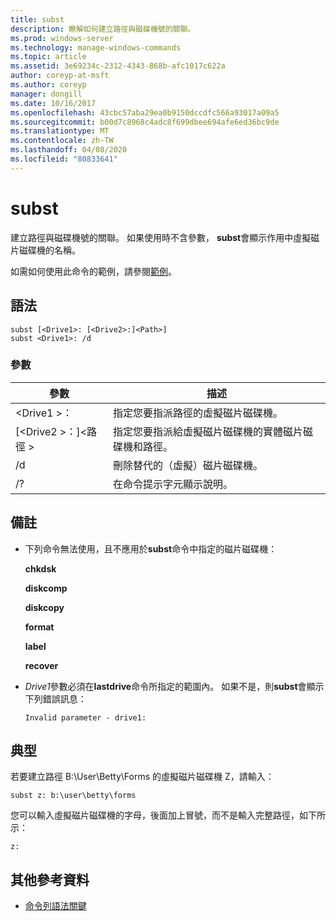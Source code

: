 ```yaml
---
title: subst
description: 瞭解如何建立路徑與磁碟機號的關聯。
ms.prod: windows-server
ms.technology: manage-windows-commands
ms.topic: article
ms.assetid: 3e69234c-2312-4343-868b-afc1017c622a
author: coreyp-at-msft
ms.author: coreyp
manager: dongill
ms.date: 10/16/2017
ms.openlocfilehash: 43cbc57aba29ea0b9150dccdfc566a93017a09a5
ms.sourcegitcommit: b00d7c8968c4adc8f699dbee694afe6ed36bc9de
ms.translationtype: MT
ms.contentlocale: zh-TW
ms.lasthandoff: 04/08/2020
ms.locfileid: "80833641"
---
```

# <a name="subst"></a>subst



建立路徑與磁碟機號的關聯。 如果使用時不含參數， **subst**會顯示作用中虛擬磁片磁碟機的名稱。

如需如何使用此命令的範例，請參閱[範例](#BKMK_examples)。

## <a name="syntax"></a>語法

```
subst [<Drive1>: [<Drive2>:]<Path>] 
subst <Drive1>: /d
```

### <a name="parameters"></a>參數

|參數|描述|
|---------|-----------|
|\<Drive1 >：|指定您要指派路徑的虛擬磁片磁碟機。|
|[\<Drive2 >：]\<路徑 >|指定您要指派給虛擬磁片磁碟機的實體磁片磁碟機和路徑。|
|/d|刪除替代的（虛擬）磁片磁碟機。|
|/?|在命令提示字元顯示說明。|

## <a name="remarks"></a>備註

-   下列命令無法使用，且不應用於**subst**命令中指定的磁片磁碟機：

    **chkdsk**

    **diskcomp**

    **diskcopy**

    **format**

    **label**

    **recover**
-   *Drive1*參數必須在**lastdrive**命令所指定的範圍內。 如果不是，則**subst**會顯示下列錯誤訊息：

    `Invalid parameter - drive1:`

## <a name="examples"></a><a name="BKMK_examples"></a>典型

若要建立路徑 B:\User\Betty\Forms 的虛擬磁片磁碟機 Z，請輸入：
```
subst z: b:\user\betty\forms 
```
您可以輸入虛擬磁片磁碟機的字母，後面加上冒號，而不是輸入完整路徑，如下所示：
```
z: 
```

## <a name="additional-references"></a>其他參考資料

- [命令列語法關鍵](command-line-syntax-key.md)